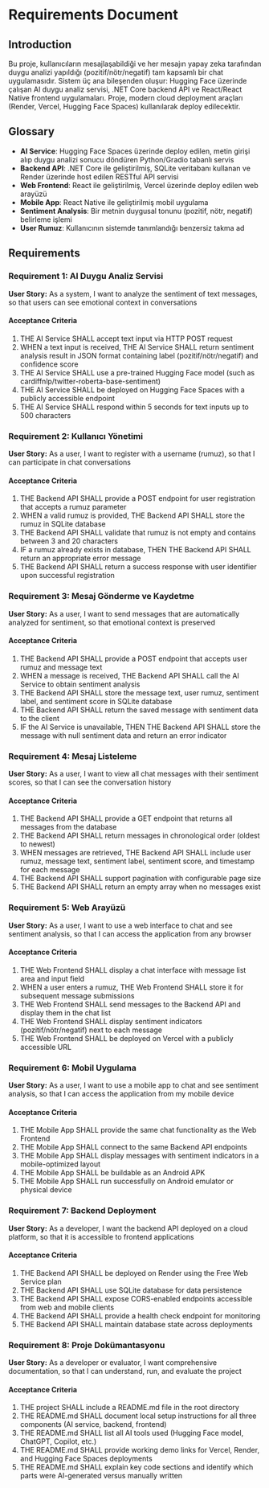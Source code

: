 # Requirements Document

## Introduction

Bu proje, kullanıcıların mesajlaşabildiği ve her mesajın yapay zeka tarafından duygu analizi yapıldığı (pozitif/nötr/negatif) tam kapsamlı bir chat uygulamasıdır. Sistem üç ana bileşenden oluşur: Hugging Face üzerinde çalışan AI duygu analiz servisi, .NET Core backend API ve React/React Native frontend uygulamaları. Proje, modern cloud deployment araçları (Render, Vercel, Hugging Face Spaces) kullanılarak deploy edilecektir.

## Glossary

- **AI Service**: Hugging Face Spaces üzerinde deploy edilen, metin girişi alıp duygu analizi sonucu döndüren Python/Gradio tabanlı servis
- **Backend API**: .NET Core ile geliştirilmiş, SQLite veritabanı kullanan ve Render üzerinde host edilen RESTful API servisi
- **Web Frontend**: React ile geliştirilmiş, Vercel üzerinde deploy edilen web arayüzü
- **Mobile App**: React Native ile geliştirilmiş mobil uygulama
- **Sentiment Analysis**: Bir metnin duygusal tonunu (pozitif, nötr, negatif) belirleme işlemi
- **User Rumuz**: Kullanıcının sistemde tanımlandığı benzersiz takma ad

## Requirements

### Requirement 1: AI Duygu Analiz Servisi

**User Story:** As a system, I want to analyze the sentiment of text messages, so that users can see emotional context in conversations

#### Acceptance Criteria

1. THE AI Service SHALL accept text input via HTTP POST request
2. WHEN a text input is received, THE AI Service SHALL return sentiment analysis result in JSON format containing label (pozitif/nötr/negatif) and confidence score
3. THE AI Service SHALL use a pre-trained Hugging Face model (such as cardiffnlp/twitter-roberta-base-sentiment)
4. THE AI Service SHALL be deployed on Hugging Face Spaces with a publicly accessible endpoint
5. THE AI Service SHALL respond within 5 seconds for text inputs up to 500 characters

### Requirement 2: Kullanıcı Yönetimi

**User Story:** As a user, I want to register with a username (rumuz), so that I can participate in chat conversations

#### Acceptance Criteria

1. THE Backend API SHALL provide a POST endpoint for user registration that accepts a rumuz parameter
2. WHEN a valid rumuz is provided, THE Backend API SHALL store the rumuz in SQLite database
3. THE Backend API SHALL validate that rumuz is not empty and contains between 3 and 20 characters
4. IF a rumuz already exists in database, THEN THE Backend API SHALL return an appropriate error message
5. THE Backend API SHALL return a success response with user identifier upon successful registration

### Requirement 3: Mesaj Gönderme ve Kaydetme

**User Story:** As a user, I want to send messages that are automatically analyzed for sentiment, so that emotional context is preserved

#### Acceptance Criteria

1. THE Backend API SHALL provide a POST endpoint that accepts user rumuz and message text
2. WHEN a message is received, THE Backend API SHALL call the AI Service to obtain sentiment analysis
3. THE Backend API SHALL store the message text, user rumuz, sentiment label, and sentiment score in SQLite database
4. THE Backend API SHALL return the saved message with sentiment data to the client
5. IF the AI Service is unavailable, THEN THE Backend API SHALL store the message with null sentiment data and return an error indicator

### Requirement 4: Mesaj Listeleme

**User Story:** As a user, I want to view all chat messages with their sentiment scores, so that I can see the conversation history

#### Acceptance Criteria

1. THE Backend API SHALL provide a GET endpoint that returns all messages from the database
2. THE Backend API SHALL return messages in chronological order (oldest to newest)
3. WHEN messages are retrieved, THE Backend API SHALL include user rumuz, message text, sentiment label, sentiment score, and timestamp for each message
4. THE Backend API SHALL support pagination with configurable page size
5. THE Backend API SHALL return an empty array when no messages exist

### Requirement 5: Web Arayüzü

**User Story:** As a user, I want to use a web interface to chat and see sentiment analysis, so that I can access the application from any browser

#### Acceptance Criteria

1. THE Web Frontend SHALL display a chat interface with message list area and input field
2. WHEN a user enters a rumuz, THE Web Frontend SHALL store it for subsequent message submissions
3. THE Web Frontend SHALL send messages to the Backend API and display them in the chat list
4. THE Web Frontend SHALL display sentiment indicators (pozitif/nötr/negatif) next to each message
5. THE Web Frontend SHALL be deployed on Vercel with a publicly accessible URL

### Requirement 6: Mobil Uygulama

**User Story:** As a user, I want to use a mobile app to chat and see sentiment analysis, so that I can access the application from my mobile device

#### Acceptance Criteria

1. THE Mobile App SHALL provide the same chat functionality as the Web Frontend
2. THE Mobile App SHALL connect to the same Backend API endpoints
3. THE Mobile App SHALL display messages with sentiment indicators in a mobile-optimized layout
4. THE Mobile App SHALL be buildable as an Android APK
5. THE Mobile App SHALL run successfully on Android emulator or physical device

### Requirement 7: Backend Deployment

**User Story:** As a developer, I want the backend API deployed on a cloud platform, so that it is accessible to frontend applications

#### Acceptance Criteria

1. THE Backend API SHALL be deployed on Render using the Free Web Service plan
2. THE Backend API SHALL use SQLite database for data persistence
3. THE Backend API SHALL expose CORS-enabled endpoints accessible from web and mobile clients
4. THE Backend API SHALL provide a health check endpoint for monitoring
5. THE Backend API SHALL maintain database state across deployments

### Requirement 8: Proje Dokümantasyonu

**User Story:** As a developer or evaluator, I want comprehensive documentation, so that I can understand, run, and evaluate the project

#### Acceptance Criteria

1. THE project SHALL include a README.md file in the root directory
2. THE README.md SHALL document local setup instructions for all three components (AI service, backend, frontend)
3. THE README.md SHALL list all AI tools used (Hugging Face model, ChatGPT, Copilot, etc.)
4. THE README.md SHALL provide working demo links for Vercel, Render, and Hugging Face Spaces deployments
5. THE README.md SHALL explain key code sections and identify which parts were AI-generated versus manually written
